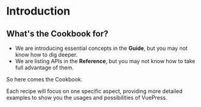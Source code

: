 # Introduction

## What's the Cookbook for?

- We are introducing essential concepts in the **Guide**, but you may not know how to dig deeper.
- We are listing APIs in the **Reference**, but you may not know how to take full advantage of them.

So here comes the Cookbook.

Each recipe will focus on one specific aspect, providing more detailed examples to show you the usages and possibilities of VuePress.
